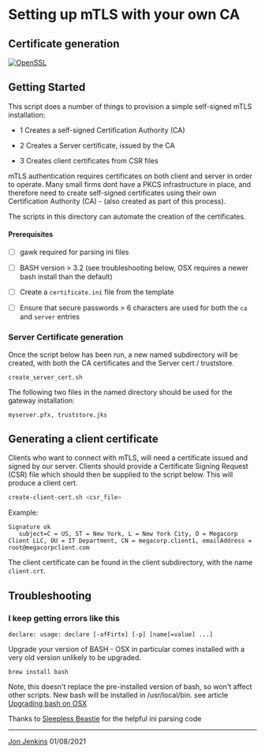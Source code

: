 # Setting up mTLS with your own CA
## Certificate generation

[![OpenSSL](https://img.shields.io/badge/openssl-1.1+-blue.svg)](https://www.openssl.org/index.html)


## Getting Started
This script does a number of things to provision a simple self-signed mTLS installation:
- 1 Creates a self-signed Certification Authority (CA) 
- 2 Creates a Server certificate, issued by the CA

- 3 Creates client certificates from CSR files

mTLS authentication requires certificates on both client and server in order to operate. Many small firms dont 
have a PKCS infrastructure in place, and therefore need to create self-signed certificates using their own 
Certification Authority (CA) - (also created as part of this process).

The scripts in this directory can automate the creation of the certificates.

#### Prerequisites
- [ ] gawk required for parsing ini files
- [ ] BASH version > 3.2 (see troubleshooting below, OSX requires a newer bash install than the default)
- [ ] Create a ```certificate.ini``` file from the template
- [ ] Ensure that secure passwords > 6 characters are used for both the ```ca```  and ```server``` entries


### Server Certificate generation
Once the script below has been run, a new named subdirectory will be created, with both the CA certificates and 
the Server cert / truststore.

```create_server_cert.sh```

The following two files in the named directory should be used for the gateway installation:

```myserver.pfx, truststore.jks```

## Generating a client certificate

Clients who want to connect with mTLS, will need a certificate issued and signed by our server. Clients should provide 
a Certificate Signing Request (CSR) file which should then be supplied to the script below. This will produce a client cert.

```bash 
create-client-cert.sh <csr_file>
```

Example:
```
Signature ok
   subject=C = US, ST = New York, L = New York City, O = Megacorp Client LLC, OU = IT Department, CN = megacorp.client1, emailAddress = root@megacorpclient.com
``` 

The client certificate can be found in the client subdirectory, with the name ```client.crt```.

## Troubleshooting

### I keep getting errors like this 
```declare: usage: declare [-afFirtx] [-p] [name[=value] ...]```

Upgrade your version of BASH - OSX in particular comes installed with a very old version unlikely to be upgraded.

```brew install bash``` 

Note, this doesn't replace the pre-installed version of bash, so won't affect other scripts. New bash will be installed in /usr/local/bin. 
see article [Upgrading bash on OSX](https://itnext.io/upgrading-bash-on-macos-7138bd1066ba)

Thanks to [Sleepless Beastie](https://sleeplessbeastie.eu/2019/11/11/how-to-parse-ini-configuration-file-using-bash/) for the helpful ini parsing code 

- - - - - -  
[Jon Jenkins](mailto:jj@fincloud.io) 01/08/2021
